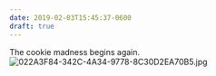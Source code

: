 ```yaml
---
date: 2019-02-03T15:45:37-0600
draft: true
---
```




The cookie madness begins again. ![022A3F84-342C-4A34-9778-8C30D2EA70B5.jpg](http://ianwhitney.micro.blog/uploads/2019/355cf370bb.jpg)



